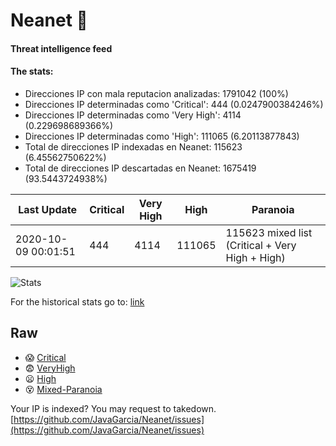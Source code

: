# Neanet :hocho:
#### Threat intelligence feed
#### The stats:

- Direcciones IP con mala reputacion analizadas: 1791042 (100%)
- Direcciones IP determinadas como 'Critical':  444 (0.0247900384246%)
- Direcciones IP determinadas como 'Very High':  4114 (0.229698689366%)
- Direcciones IP determinadas como 'High':  111065 (6.20113877843)
- Total de direcciones IP indexadas en Neanet:  115623 (6.45562750622%)
- Total de direcciones IP descartadas en Neanet:  1675419 (93.5443724938%)

| Last Update | Critical | Very High | High | Paranoia |
| --- | --- | --- | --- | --- |
| 2020-10-09 00:01:51 | 444 | 4114 | 111065 | 115623 mixed list (Critical + Very High + High)|

![Stats](https://docs.google.com/spreadsheets/d/e/2PACX-1vSnaNMIXVabIpDJjufMlzH7poXnshF3mgd8Is1g9ytUEzVsP5my4Trn8f-xkoLLQ38xpL3HtmUexLo6/pubchart?oid=501124687&format=image)

For the historical stats go to: [link](/stats.csv)
## Raw
- :scream: [Critical](https://raw.githubusercontent.com/JavaGarcia/Neanet/master/blacklists/neanet_critical.txt)
- :fearful: [VeryHigh](https://raw.githubusercontent.com/JavaGarcia/Neanet/master/blacklists/neanet_veryHigh.txtt)
- :frowning: [High](https://raw.githubusercontent.com/JavaGarcia/Neanet/master/blacklists/neanet_high.txt)
- :dizzy_face: [Mixed-Paranoia](https://raw.githubusercontent.com/JavaGarcia/Neanet/master/blacklists/neanet_all.txt)


Your IP is indexed? You may request to takedown. [https://github.com/JavaGarcia/Neanet/issues](https://github.com/JavaGarcia/Neanet/issues)



























































































































































































































































































































































































































































































































































































































































































































































































































































































































































































































































































































































































































































































































